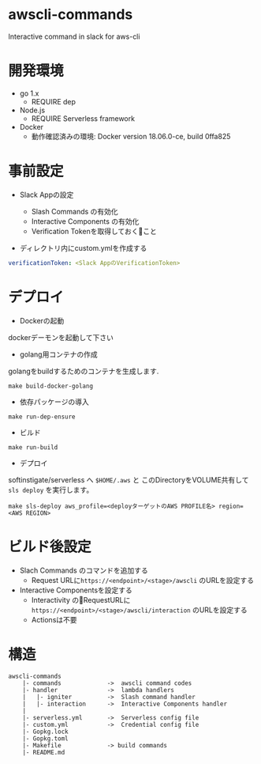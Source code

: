 # awscli-commands
Interactive command in slack for aws-cli


# 開発環境
- go 1.x
    - REQUIRE dep
- Node.js
    - REQUIRE Serverless framework
- Docker
    - 動作確認済みの環境: Docker version 18.06.0-ce, build 0ffa825

# 事前設定
- Slack Appの設定
    - Slash Commands の有効化
    - Interactive Components の有効化
    - Verification Tokenを取得しておくこと

- ディレクトリ内にcustom.ymlを作成する
```custom.yml
verificationToken: <Slack AppのVerificationToken>
```


# デプロイ

- Dockerの起動

dockerデーモンを起動して下さい

- golang用コンテナの作成

golangをbuildするためのコンテナを生成します.

```
make build-docker-golang
```

- 依存パッケージの導入

```
make run-dep-ensure
```

- ビルド

```
make run-build
```

- デプロイ

softinstigate/serverless へ `$HOME/.aws` と このDirectoryをVOLUME共有して `sls deploy` を実行します。

```
make sls-deploy aws_profile=<deployターゲットのAWS PROFILE名> region=<AWS REGION>
```

# ビルド後設定
- Slach Commands のコマンドを追加する
    - Request URLに`https://<endpoint>/<stage>/awscli` のURLを設定する
- Interactive Componentsを設定する
    - Interactivity のRequestURLに`https://<endpoint>/<stage>/awscli/interaction` のURLを設定する
    - Actionsは不要

# 構造
```
awscli-commands  
    |- commands             ->  awscli command codes
    |- handler              ->  lambda handlers
    |   |- igniter          ->  Slash command handler
    |   |- interaction      ->  Interactive Components handler
    |
    |- serverless.yml       ->  Serverless config file
    |- custom.yml           ->  Credential config file
    |- Gopkg.lock
    |- Gopkg.toml
    |- Makefile             -> build commands
    |- README.md
```